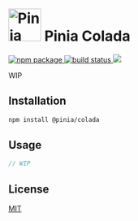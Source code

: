 <h1>
  <img height="64" src="https://pinia.esm.dev/logo.svg" alt="Pinia logo">
  Pinia Colada
</h1>

<a href="https://npmjs.com/package/@pinia/colada">
  <img src="https://badgen.net/npm/v/@pinia/colada/latest" alt="npm package">
</a>
<a href="https://github.com/posva/pinia-colada/actions/workflows/test.yml">
  <img src="https://github.com/posva/pinia-colada/workflows/test/badge.svg" alt="build status">
</a>
<a href="https://codecov.io/gh/posva/pinia-colada">
  <img src="https://codecov.io/gh/posva/pinia-colada/branch/main/graph/badge.svg?token=9WqnRrLf1Q"/>
</a>

WIP

## Installation

```sh
npm install @pinia/colada
```

## Usage

```js
// WIP
```

## License

[MIT](http://opensource.org/licenses/MIT)
